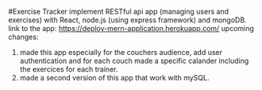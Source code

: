 #Exercise Tracker
implement RESTful api app (managing users and exercises) with React, node.js (using express framework) and mongoDB.
link to the app: https://deploy-mern-application.herokuapp.com/
upcoming changes:
1. made this app especially for the couchers audience, add user authentication and for each couch made a specific calander including the exercices for each trainer.
2. made a second version of this app that work with mySQL.
